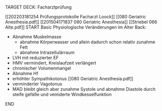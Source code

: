 TARGET DECK: Facharztprüfung


[[202203181254 Prüfungsprotokolle Facharzt Loock]]
[[080 Geriatric Anesthesia.pdf]]
[[201504171837 080 Geriatric Anesthesia]]
[[Striebel 066 Alte.pdf]]
START
Basic
Physiologische Veränderungen im Alter
Back:
- Abnahme Muskelmasse
	- abnahme Körperwasser und allein dadurch schon relativ zunahme Fett
	- abnahme Intrazellulärraum
- LVH mit reduzierter EF
- HMV vermindert, Kreislaufzeit verlängert
- chronischer Volumenmangel
- Abnahme Hf
- erhöhter Sympathikotonus [[080 Geriatric Anesthesia.pdf]]
- verminderter Vagotonus
- MAD bleibt gleich aber zunahme Systole und abnahme Diastole durch steife gefäße und vemiderte Windkesselfunktion
<!--ID: 1647783372657-->
END